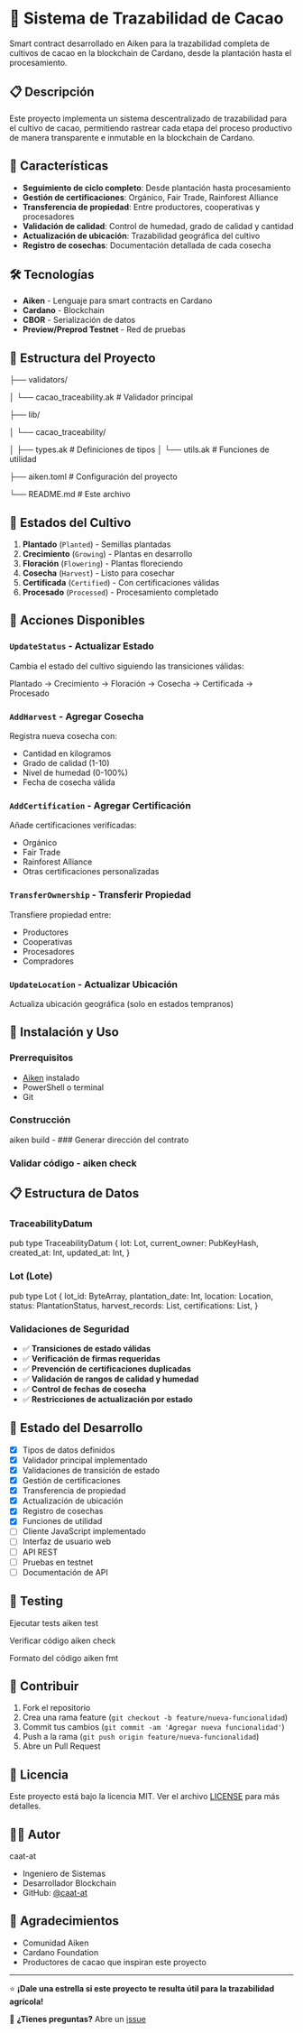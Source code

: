 # 🍫 Sistema de Trazabilidad de Cacao

Smart contract desarrollado en Aiken para la trazabilidad completa de cultivos de cacao en la blockchain de Cardano, desde la plantación hasta el procesamiento.

## 📋 Descripción

Este proyecto implementa un sistema descentralizado de trazabilidad para el cultivo de cacao, permitiendo rastrear cada etapa del proceso productivo de manera transparente e inmutable en la blockchain de Cardano.

## 🌱 Características

- **Seguimiento de ciclo completo**: Desde plantación hasta procesamiento
- **Gestión de certificaciones**: Orgánico, Fair Trade, Rainforest Alliance
- **Transferencia de propiedad**: Entre productores, cooperativas y procesadores  
- **Validación de calidad**: Control de humedad, grado de calidad y cantidad
- **Actualización de ubicación**: Trazabilidad geográfica del cultivo
- **Registro de cosechas**: Documentación detallada de cada cosecha

## 🛠️ Tecnologías

- **Aiken** - Lenguaje para smart contracts en Cardano
- **Cardano** - Blockchain
- **CBOR** - Serialización de datos
- **Preview/Preprod Testnet** - Red de pruebas

## 📁 Estructura del Proyecto


├── validators/

│ └── cacao_traceability.ak # Validador principal

├── lib/

│ └── cacao_traceability/

│ ├── types.ak # Definiciones de tipos
│ └── utils.ak # Funciones de utilidad

├── aiken.toml # Configuración del proyecto

└── README.md # Este archivo


## 🔄 Estados del Cultivo

1. **Plantado** (`Planted`) - Semillas plantadas
2. **Crecimiento** (`Growing`) - Plantas en desarrollo  
3. **Floración** (`Flowering`) - Plantas floreciendo
4. **Cosecha** (`Harvest`) - Listo para cosechar
5. **Certificada** (`Certified`) - Con certificaciones válidas
6. **Procesado** (`Processed`) - Procesamiento completado

## 🎯 Acciones Disponibles

### `UpdateStatus` - Actualizar Estado
Cambia el estado del cultivo siguiendo las transiciones válidas:

Plantado → Crecimiento → Floración → Cosecha → Certificada → Procesado


### `AddHarvest` - Agregar Cosecha
Registra nueva cosecha con:
- Cantidad en kilogramos
- Grado de calidad (1-10)
- Nivel de humedad (0-100%)
- Fecha de cosecha válida

### `AddCertification` - Agregar Certificación
Añade certificaciones verificadas:
- Orgánico
- Fair Trade  
- Rainforest Alliance
- Otras certificaciones personalizadas

### `TransferOwnership` - Transferir Propiedad
Transfiere propiedad entre:
- Productores
- Cooperativas
- Procesadores
- Compradores

### `UpdateLocation` - Actualizar Ubicación
Actualiza ubicación geográfica (solo en estados tempranos)

## 🚀 Instalación y Uso

### Prerrequisitos
- [Aiken](https://aiken-lang.org/) instalado
- PowerShell o terminal
- Git


### Construcción
aiken build - ### Generar dirección del contrato


### Validar código - aiken check


## 📋 Estructura de Datos

### TraceabilityDatum

pub type TraceabilityDatum {
lot: Lot,
current_owner: PubKeyHash,
created_at: Int,
updated_at: Int,
}


### Lot (Lote)
pub type Lot {
lot_id: ByteArray,
plantation_date: Int,
location: Location,
status: PlantationStatus,
harvest_records: List<HarvestRecord>,
certifications: List<Certification>,
}


### Validaciones de Seguridad

- ✅ **Transiciones de estado válidas**
- ✅ **Verificación de firmas requeridas**  
- ✅ **Prevención de certificaciones duplicadas**
- ✅ **Validación de rangos de calidad y humedad**
- ✅ **Control de fechas de cosecha**
- ✅ **Restricciones de actualización por estado**

## 🔧 Estado del Desarrollo

- [x] Tipos de datos definidos
- [x] Validador principal implementado
- [x] Validaciones de transición de estado
- [x] Gestión de certificaciones
- [x] Transferencia de propiedad
- [x] Actualización de ubicación
- [x] Registro de cosechas
- [x] Funciones de utilidad
- [ ] Cliente JavaScript implementado
- [ ] Interfaz de usuario web
- [ ] API REST
- [ ] Pruebas en testnet
- [ ] Documentación de API

## 🧪 Testing

Ejecutar tests
aiken test

Verificar código
aiken check

Formato del código
aiken fmt


## 🤝 Contribuir

1. Fork el repositorio
2. Crea una rama feature (`git checkout -b feature/nueva-funcionalidad`)
3. Commit tus cambios (`git commit -am 'Agregar nueva funcionalidad'`)
4. Push a la rama (`git push origin feature/nueva-funcionalidad`)
5. Abre un Pull Request

## 📄 Licencia

Este proyecto está bajo la licencia MIT. Ver el archivo [LICENSE](LICENSE) para más detalles.

## 👨‍💻 Autor

caat-at

- Ingeniero de Sistemas
- Desarrollador Blockchain
- GitHub: [@caat-at](https://github.com/caat-at)

## 🙏 Agradecimientos

- Comunidad Aiken
- Cardano Foundation
- Productores de cacao que inspiran este proyecto

---

⭐ **¡Dale una estrella si este proyecto te resulta útil para la trazabilidad agrícola!**

📧 **¿Tienes preguntas?** Abre un [issue](https://github.com/caat-at/cacao-traceability-system/issues)






